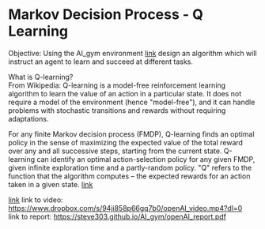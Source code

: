 # Markov Decision Process - Q Learning  

Objective: Using the AI_gym environment [link](https://gym.openai.com/) design an algorithm which will instruct an agent to learn and succeed at different tasks.    

What is Q-learning?  
From Wikipedia: Q-learning is a model-free reinforcement learning algorithm to learn the value of an action in a particular state. It does not require a model of the environment (hence "model-free"), and it can handle problems with stochastic transitions and rewards without requiring adaptations. 

For any finite Markov decision process (FMDP), Q-learning finds an optimal policy in the sense of maximizing the expected value of the total reward over any and all successive steps, starting from the current state.  Q-learning can identify an optimal action-selection policy for any given FMDP, given infinite exploration time and a partly-random policy. "Q" refers to the function that the algorithm computes – the expected rewards for an action taken in a given state. [link](https://en.wikipedia.org/wiki/Q-learning)  

[link](https://steve303.github.io/AI_gym/mtcar.mp3)
link to video: https://www.dropbox.com/s/94ji858p66gq7b0/openAI_video.mp4?dl=0  
link to report: https://steve303.github.io/AI_gym/openAI_report.pdf
